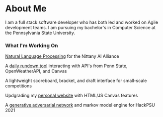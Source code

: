 # About Me

I am a full stack software developer who has both led and worked on Agile development teams. I am pursuing my bachelor's in Computer Science at the Pennsylvania State University.

### What I'm Working On

[Natural Language Processing](https://github.com/NittanyAiAlliance/Admissions-Smart-OCR) for the Nittany AI Alliance

A [daily rundown tool](https://github.com/JFamo/PsuToday) interacting with API's from Penn State, OpenWeatherAPI, and Canvas

A lightweight scoreboard, bracket, and draft interface for small-scale competitions

Updgrading my [personal website](https://github.com/JFamo/psu-personal-site) with HTML/JS Canvas features

A [generative adversarial network](https://github.com/JFamo/HackPSU) and markov model engine for HackPSU 2021

